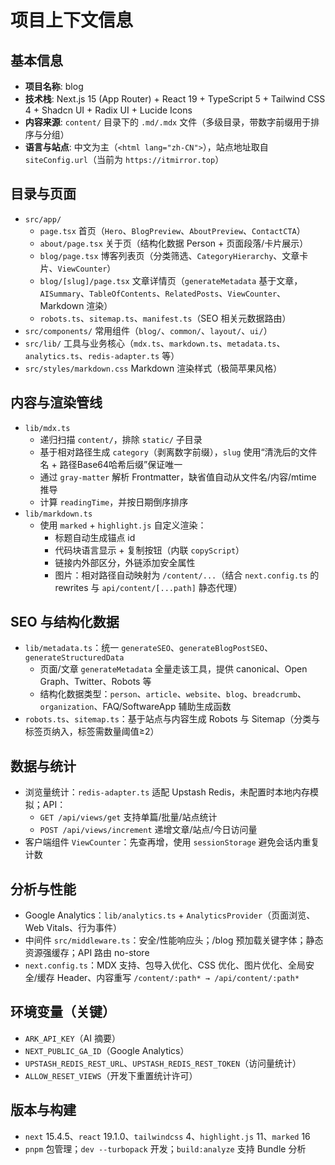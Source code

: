 # 项目上下文信息

## 基本信息

- **项目名称**: blog
- **技术栈**: Next.js 15 (App Router) + React 19 + TypeScript 5 + Tailwind CSS 4 + Shadcn UI + Radix UI + Lucide Icons
- **内容来源**: `content/` 目录下的 `.md/.mdx` 文件（多级目录，带数字前缀用于排序与分组）
- **语言与站点**: 中文为主（`<html lang="zh-CN">`），站点地址取自 `siteConfig.url`（当前为 `https://itmirror.top`）

## 目录与页面

- `src/app/`
  - `page.tsx` 首页（`Hero`、`BlogPreview`、`AboutPreview`、`ContactCTA`）
  - `about/page.tsx` 关于页（结构化数据 Person + 页面段落/卡片展示）
  - `blog/page.tsx` 博客列表页（分类筛选、`CategoryHierarchy`、文章卡片、`ViewCounter`）
  - `blog/[slug]/page.tsx` 文章详情页（`generateMetadata` 基于文章，`AISummary`、`TableOfContents`、`RelatedPosts`、`ViewCounter`、Markdown 渲染）
  - `robots.ts`、`sitemap.ts`、`manifest.ts`（SEO 相关元数据路由）
- `src/components/` 常用组件（`blog/`、`common/`、`layout/`、`ui/`）
- `src/lib/` 工具与业务核心（`mdx.ts`、`markdown.ts`、`metadata.ts`、`analytics.ts`、`redis-adapter.ts` 等）
- `src/styles/markdown.css` Markdown 渲染样式（极简苹果风格）

## 内容与渲染管线

- `lib/mdx.ts`
  - 递归扫描 `content/`，排除 `static/` 子目录
  - 基于相对路径生成 `category`（剥离数字前缀），`slug` 使用“清洗后的文件名 + 路径Base64哈希后缀”保证唯一
  - 通过 `gray-matter` 解析 Frontmatter，缺省值自动从文件名/内容/mtime 推导
  - 计算 `readingTime`，并按日期倒序排序
- `lib/markdown.ts`
  - 使用 `marked` + `highlight.js` 自定义渲染：
    - 标题自动生成锚点 id
    - 代码块语言显示 + 复制按钮（内联 `copyScript`）
    - 链接内外部区分，外链添加安全属性
    - 图片：相对路径自动映射为 `/content/...`（结合 `next.config.ts` 的 rewrites 与 `api/content/[...path]` 静态代理）

## SEO 与结构化数据

- `lib/metadata.ts`：统一 `generateSEO`、`generateBlogPostSEO`、`generateStructuredData`
  - 页面/文章 `generateMetadata` 全量走该工具，提供 canonical、Open Graph、Twitter、Robots 等
  - 结构化数据类型：`person`、`article`、`website`、`blog`、`breadcrumb`、`organization`、FAQ/SoftwareApp 辅助生成函数
- `robots.ts`、`sitemap.ts`：基于站点与内容生成 Robots 与 Sitemap（分类与标签页纳入，标签需数量阈值≥2）

## 数据与统计

- 浏览量统计：`redis-adapter.ts` 适配 Upstash Redis，未配置时本地内存模拟；API：
  - `GET /api/views/get` 支持单篇/批量/站点统计
  - `POST /api/views/increment` 递增文章/站点/今日访问量
- 客户端组件 `ViewCounter`：先查再增，使用 `sessionStorage` 避免会话内重复计数

## 分析与性能

- Google Analytics：`lib/analytics.ts` + `AnalyticsProvider`（页面浏览、Web Vitals、行为事件）
- 中间件 `src/middleware.ts`：安全/性能响应头；/blog 预加载关键字体；静态资源强缓存；API 路由 no-store
- `next.config.ts`：MDX 支持、包导入优化、CSS 优化、图片优化、全局安全/缓存 Header、内容重写 `/content/:path* → /api/content/:path*`

## 环境变量（关键）

- `ARK_API_KEY`（AI 摘要）
- `NEXT_PUBLIC_GA_ID`（Google Analytics）
- `UPSTASH_REDIS_REST_URL`、`UPSTASH_REDIS_REST_TOKEN`（访问量统计）
- `ALLOW_RESET_VIEWS`（开发下重置统计许可）

## 版本与构建

- `next` 15.4.5、`react` 19.1.0、`tailwindcss` 4、`highlight.js` 11、`marked` 16
- `pnpm` 包管理；`dev --turbopack` 开发；`build:analyze` 支持 Bundle 分析
